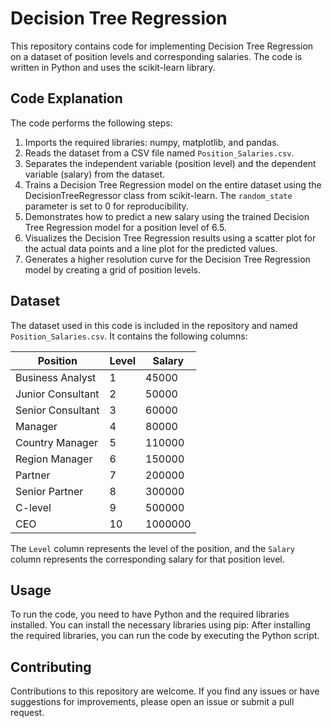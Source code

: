 # Decision Tree Regression

This repository contains code for implementing Decision Tree Regression on a dataset of position levels and corresponding salaries. The code is written in Python and uses the scikit-learn library.

## Code Explanation

The code performs the following steps:

1. Imports the required libraries: numpy, matplotlib, and pandas.
2. Reads the dataset from a CSV file named `Position_Salaries.csv`.
3. Separates the independent variable (position level) and the dependent variable (salary) from the dataset.
4. Trains a Decision Tree Regression model on the entire dataset using the DecisionTreeRegressor class from scikit-learn. The `random_state` parameter is set to 0 for reproducibility.
5. Demonstrates how to predict a new salary using the trained Decision Tree Regression model for a position level of 6.5.
6. Visualizes the Decision Tree Regression results using a scatter plot for the actual data points and a line plot for the predicted values.
7. Generates a higher resolution curve for the Decision Tree Regression model by creating a grid of position levels.

## Dataset

The dataset used in this code is included in the repository and named `Position_Salaries.csv`. It contains the following columns:

| Position | Level | Salary |
| -------- | ----- | ------ |
| Business Analyst | 1 | 45000 |
| Junior Consultant | 2 | 50000 |
| Senior Consultant | 3 | 60000 |
| Manager | 4 | 80000 |
| Country Manager | 5 | 110000 |
| Region Manager | 6 | 150000 |
| Partner | 7 | 200000 |
| Senior Partner | 8 | 300000 |
| C-level | 9 | 500000 |
| CEO | 10 | 1000000 |

The `Level` column represents the level of the position, and the `Salary` column represents the corresponding salary for that position level.

## Usage

To run the code, you need to have Python and the required libraries installed. You can install the necessary libraries using pip:
After installing the required libraries, you can run the code by executing the Python script.

## Contributing

Contributions to this repository are welcome. If you find any issues or have suggestions for improvements, please open an issue or submit a pull request.
